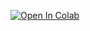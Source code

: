 [![Open In Colab](https://colab.research.google.com/assets/colab-badge.svg)](https://colab.research.google.com/github/itachiSenpai17/WikiPyApp/blob/main/run_app_colab.ipynb)
